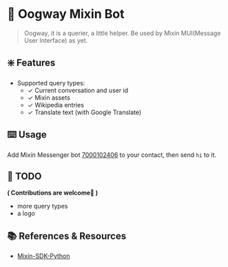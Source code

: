 # 🐢 Oogway Mixin Bot

> Oogway, it is a querier, a little helper.
> Be used by Mixin MUI(Message User Interface) as yet.

## ❇️ Features

- Supported query types:
  - ✓ Current conversation and user id
  - ✓ Mixin assets
  - ✓ Wikipedia entries
  - ✓ Translate text (with Google Translate)

## ⌨️ Usage

Add Mixin Messenger bot [7000102406](mixin://apps/8a004350-fefe-45ac-8411-5e62be2e377e) to your contact, then send `hi` to it.

## 🚧 TODO

**( Contributions are welcome👏 )**

- more query types
- a logo

## 📚 References & Resources

- [Mixin-SDK-Python](https://github.com/nodewee/mixin-sdk-python)
